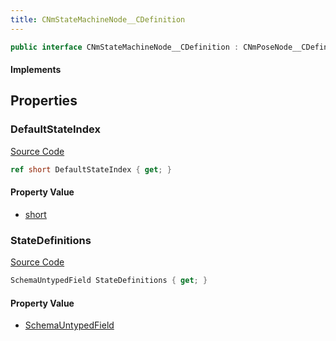 ```yaml
---
title: CNmStateMachineNode__CDefinition
---
```


```csharp
public interface CNmStateMachineNode__CDefinition : CNmPoseNode__CDefinition, CNmGraphNode__CDefinition, ISchemaClass<CNmGraphNode__CDefinition>, ISchemaClass<CNmPoseNode__CDefinition>, ISchemaClass<CNmStateMachineNode__CDefinition>, ISchemaField, ISchemaClass, INativeHandle
```

#### Implements

## Properties

### DefaultStateIndex

[Source Code](https://github.com/swiftly-solution/swiftlys2/blob/main/managed/src/SwiftlyS2.Generated/Schemas/Interfaces/CNmStateMachineNode__CDefinition.cs#L20)

```csharp
ref short DefaultStateIndex { get; }
```

#### Property Value

- [short](https://learn.microsoft.com/dotnet/api/system.int16)

### StateDefinitions

[Source Code](https://github.com/swiftly-solution/swiftlys2/blob/main/managed/src/SwiftlyS2.Generated/Schemas/Interfaces/CNmStateMachineNode__CDefinition.cs#L18)

```csharp
SchemaUntypedField StateDefinitions { get; }
```

#### Property Value

- [SchemaUntypedField](/docs/api/shared/schemas/schemauntypedfield)

